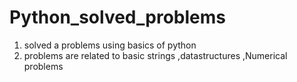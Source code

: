 # Python_solved_problems

1. solved a problems using basics of python
2. problems are related to basic strings ,datastructures ,Numerical problems

